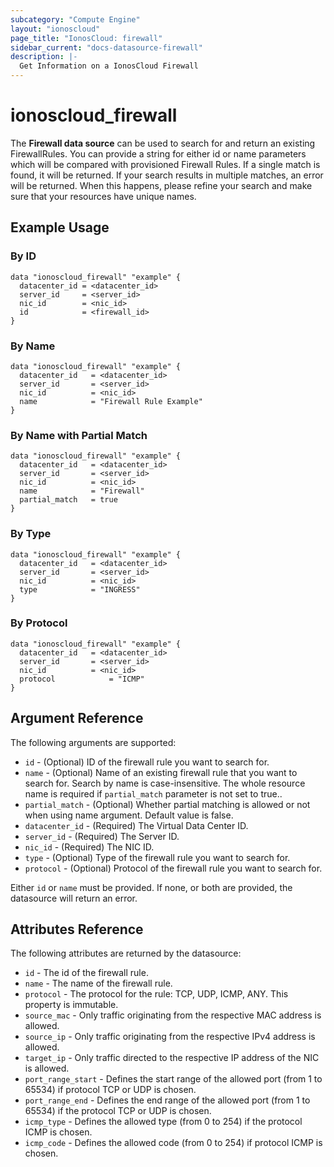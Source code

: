 ```yaml
---
subcategory: "Compute Engine"
layout: "ionoscloud"
page_title: "IonosCloud: firewall"
sidebar_current: "docs-datasource-firewall"
description: |-
  Get Information on a IonosCloud Firewall
---
```


# ionoscloud\_firewall

The **Firewall data source** can be used to search for and return an existing FirewallRules. 
You can provide a string for either id or name parameters which will be compared with provisioned Firewall Rules.
If a single match is found, it will be returned. If your search results in multiple matches, an error will be returned.
When this happens, please refine your search and make sure that your resources have unique names.

## Example Usage

### By ID
```hcl
data "ionoscloud_firewall" "example" {
  datacenter_id = <datacenter_id>
  server_id     = <server_id>
  nic_id        = <nic_id>
  id            = <firewall_id>
}
```

### By Name
```hcl
data "ionoscloud_firewall" "example" {
  datacenter_id   = <datacenter_id>
  server_id       = <server_id>
  nic_id          = <nic_id>
  name            = "Firewall Rule Example"
}
```

### By Name with Partial Match
```hcl
data "ionoscloud_firewall" "example" {
  datacenter_id   = <datacenter_id>
  server_id       = <server_id>
  nic_id          = <nic_id>
  name            = "Firewall"
  partial_match   = true
}
```

### By Type
```hcl
data "ionoscloud_firewall" "example" {
  datacenter_id   = <datacenter_id>
  server_id       = <server_id>
  nic_id          = <nic_id>
  type            = "INGRESS"
}
```

### By Protocol
```hcl
data "ionoscloud_firewall" "example" {
  datacenter_id   = <datacenter_id>
  server_id       = <server_id>
  nic_id          = <nic_id>
  protocol            = "ICMP"
}
```

## Argument Reference

The following arguments are supported:

* `id` - (Optional) ID of the firewall rule you want to search for.
* `name` - (Optional) Name of an existing firewall rule that you want to search for. Search by name is case-insensitive. The whole resource name is required if `partial_match` parameter is not set to true..
* `partial_match` - (Optional) Whether partial matching is allowed or not when using name argument. Default value is false.
* `datacenter_id` - (Required) The Virtual Data Center ID.
* `server_id` - (Required) The Server ID.
* `nic_id` - (Required) The NIC ID.
* `type` - (Optional) Type of the firewall rule you want to search for.
* `protocol` - (Optional) Protocol of the firewall rule you want to search for.

Either `id` or `name` must be provided. If none, or both are provided, the datasource will return an error.

## Attributes Reference

The following attributes are returned by the datasource:

* `id` - The id of the firewall rule.
* `name` - The name of the firewall rule.
* `protocol` - The protocol for the rule: TCP, UDP, ICMP, ANY. This property is immutable.
* `source_mac` - Only traffic originating from the respective MAC address is allowed.
* `source_ip` - Only traffic originating from the respective IPv4 address is allowed.
* `target_ip` - Only traffic directed to the respective IP address of the NIC is allowed.
* `port_range_start` - Defines the start range of the allowed port (from 1 to 65534) if protocol TCP or UDP is chosen.
* `port_range_end` - Defines the end range of the allowed port (from 1 to 65534) if the protocol TCP or UDP is chosen.
* `icmp_type` - Defines the allowed type (from 0 to 254) if the protocol ICMP is chosen.
* `icmp_code` - Defines the allowed code (from 0 to 254) if protocol ICMP is chosen.